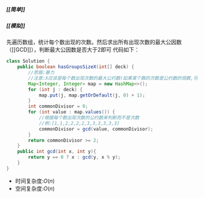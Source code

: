 ##### [[简单]]
##### [[模拟]]

先遍历数组，统计每个数出现的次数。然后求出所有出现次数的最大公因数（[[GCD]]），判断最大公因数是否大于2即可
代码如下：
```java
class Solution {
	public boolean hasGroupsSizeX(int[] deck) {
		//思路:暴力
		//注意:X应该是每个数出现次数的最大公约数(如果某个数的次数是公约数的倍数,可以以公约数为长度切分为多个)
		Map<Integer, Integer> map = new HashMap<>();
		for (int j : deck) {
			map.put(j, map.getOrDefault(j, 0) + 1);
		}
		int commonDivisor = 0;
		for (int value : map.values()) {
			//根据每个数出现次数的公约数来判断而不是次数
			//例:[1,1,2,2,2,2,3,3,3,3,3,3]
			commonDivisor = gcd(value, commonDivisor);
		}
		return commonDivisor >= 2;
	}
	public int gcd(int x, int y){
		return y == 0 ? x : gcd(y, x % y);
	}
}
```
- 时间复杂度:$O(n)$
- 空间复杂度:$O(n)$
